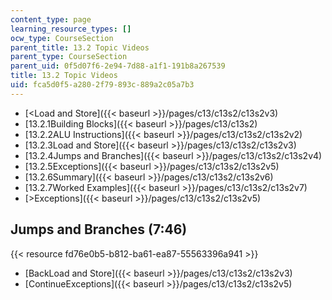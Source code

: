```yaml
---
content_type: page
learning_resource_types: []
ocw_type: CourseSection
parent_title: 13.2 Topic Videos
parent_type: CourseSection
parent_uid: 0f5d07f6-2e94-7d88-a1f1-191b8a267539
title: 13.2 Topic Videos
uid: fca5d0f5-a280-2f79-893c-889a2c05a7b3
---
```


*   [\<Load and Store]({{< baseurl >}}/pages/c13/c13s2/c13s2v3)
*   [13.2.1Building Blocks]({{< baseurl >}}/pages/c13/c13s2)
*   [13.2.2ALU Instructions]({{< baseurl >}}/pages/c13/c13s2/c13s2v2)
*   [13.2.3Load and Store]({{< baseurl >}}/pages/c13/c13s2/c13s2v3)
*   [13.2.4Jumps and Branches]({{< baseurl >}}/pages/c13/c13s2/c13s2v4)
*   [13.2.5Exceptions]({{< baseurl >}}/pages/c13/c13s2/c13s2v5)
*   [13.2.6Summary]({{< baseurl >}}/pages/c13/c13s2/c13s2v6)
*   [13.2.7Worked Examples]({{< baseurl >}}/pages/c13/c13s2/c13s2v7)
*   [\>Exceptions]({{< baseurl >}}/pages/c13/c13s2/c13s2v5)

Jumps and Branches (7:46)
-------------------------

{{< resource fd76e0b5-b812-ba61-ea87-55563396a941 >}}

*   [BackLoad and Store]({{< baseurl >}}/pages/c13/c13s2/c13s2v3)
*   [ContinueExceptions]({{< baseurl >}}/pages/c13/c13s2/c13s2v5)